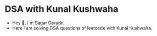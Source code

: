 # DSA with Kunal Kushwaha
- Hey 👋, I'm Sagar Darade.
- Here I am solving DSA questions of leetcode with Kunal Kushwaha. 
